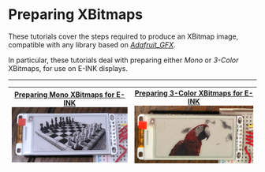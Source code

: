 ﻿
# Preparing XBitmaps
These tutorials cover the steps required to produce an XBitmap image, compatible with any library based on [*Adafruit_GFX*](https://github.com/adafruit/Adafruit-GFX-Library). 

In particular, these tutorials deal with preparing either *Mono* or *3-Color* XBitmaps, for use on E-INK displays.

<hr />

 [Preparing Mono XBitmaps for E-INK](https://github.com/todd-herbert/Heltec-213R-V2/blob/main/docs/XBitmapTutorial/mono.md) <a href="https://github.com/todd-herbert/Heltec-213R-V2/blob/main/docs/XBitmapTutorial/mono.md"><img src="https://github.com/todd-herbert/Heltec-213R-V2/blob/main/docs/XBitmapTutorial/MonoResult.png?raw=true" width="300" /></a> |  [Preparing 3-Color XBitmaps for E-INK](https://github.com/todd-herbert/Heltec-213R-V2/blob/main/docs/XBitmapTutorial/3color.md) <a href="https://github.com/todd-herbert/Heltec-213R-V2/blob/main/docs/XBitmapTutorial/3color.md"><img src="https://github.com/todd-herbert/Heltec-213R-V2/blob/main/docs/XBitmapTutorial/3C_result.jpg?raw=true" width="300" /></a>
 --|--
 
